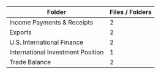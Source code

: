 | Folder                            |   Files / Folders |
|-----------------------------------|-------------------|
| Income Payments & Receipts        |                 2 |
| Exports                           |                 2 |
| U.S. International Finance        |                 2 |
| International Investment Position |                 1 |
| Trade Balance                     |                 2 |